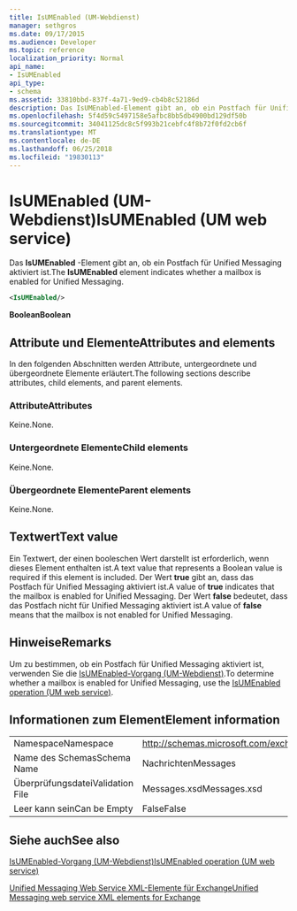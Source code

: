 ```yaml
---
title: IsUMEnabled (UM-Webdienst)
manager: sethgros
ms.date: 09/17/2015
ms.audience: Developer
ms.topic: reference
localization_priority: Normal
api_name:
- IsUMEnabled
api_type:
- schema
ms.assetid: 33810bbd-837f-4a71-9ed9-cb4b8c52186d
description: Das IsUMEnabled-Element gibt an, ob ein Postfach für Unified Messaging aktiviert ist.
ms.openlocfilehash: 5f4d59c5497158e5afbc8bb5db4900bd129df50b
ms.sourcegitcommit: 34041125dc8c5f993b21cebfc4f8b72f0fd2cb6f
ms.translationtype: MT
ms.contentlocale: de-DE
ms.lasthandoff: 06/25/2018
ms.locfileid: "19830113"
---
```

# <a name="isumenabled-um-web-service"></a><span data-ttu-id="80f7b-103">IsUMEnabled (UM-Webdienst)</span><span class="sxs-lookup"><span data-stu-id="80f7b-103">IsUMEnabled (UM web service)</span></span>

<span data-ttu-id="80f7b-104">Das **IsUMEnabled** -Element gibt an, ob ein Postfach für Unified Messaging aktiviert ist.</span><span class="sxs-lookup"><span data-stu-id="80f7b-104">The **IsUMEnabled** element indicates whether a mailbox is enabled for Unified Messaging.</span></span> 
  
```xml
<IsUMEnabled/>
```

 <span data-ttu-id="80f7b-105">**Boolean**</span><span class="sxs-lookup"><span data-stu-id="80f7b-105">**Boolean**</span></span>
## <a name="attributes-and-elements"></a><span data-ttu-id="80f7b-106">Attribute und Elemente</span><span class="sxs-lookup"><span data-stu-id="80f7b-106">Attributes and elements</span></span>

<span data-ttu-id="80f7b-107">In den folgenden Abschnitten werden Attribute, untergeordnete und übergeordnete Elemente erläutert.</span><span class="sxs-lookup"><span data-stu-id="80f7b-107">The following sections describe attributes, child elements, and parent elements.</span></span>
  
### <a name="attributes"></a><span data-ttu-id="80f7b-108">Attribute</span><span class="sxs-lookup"><span data-stu-id="80f7b-108">Attributes</span></span>

<span data-ttu-id="80f7b-109">Keine.</span><span class="sxs-lookup"><span data-stu-id="80f7b-109">None.</span></span>
  
### <a name="child-elements"></a><span data-ttu-id="80f7b-110">Untergeordnete Elemente</span><span class="sxs-lookup"><span data-stu-id="80f7b-110">Child elements</span></span>

<span data-ttu-id="80f7b-111">Keine.</span><span class="sxs-lookup"><span data-stu-id="80f7b-111">None.</span></span>
  
### <a name="parent-elements"></a><span data-ttu-id="80f7b-112">Übergeordnete Elemente</span><span class="sxs-lookup"><span data-stu-id="80f7b-112">Parent elements</span></span>

<span data-ttu-id="80f7b-113">Keine.</span><span class="sxs-lookup"><span data-stu-id="80f7b-113">None.</span></span>
  
## <a name="text-value"></a><span data-ttu-id="80f7b-114">Textwert</span><span class="sxs-lookup"><span data-stu-id="80f7b-114">Text value</span></span>

<span data-ttu-id="80f7b-115">Ein Textwert, der einen booleschen Wert darstellt ist erforderlich, wenn dieses Element enthalten ist.</span><span class="sxs-lookup"><span data-stu-id="80f7b-115">A text value that represents a Boolean value is required if this element is included.</span></span> <span data-ttu-id="80f7b-116">Der Wert **true** gibt an, dass das Postfach für Unified Messaging aktiviert ist.</span><span class="sxs-lookup"><span data-stu-id="80f7b-116">A value of **true** indicates that the mailbox is enabled for Unified Messaging.</span></span> <span data-ttu-id="80f7b-117">Der Wert **false** bedeutet, dass das Postfach nicht für Unified Messaging aktiviert ist.</span><span class="sxs-lookup"><span data-stu-id="80f7b-117">A value of **false** means that the mailbox is not enabled for Unified Messaging.</span></span> 
  
## <a name="remarks"></a><span data-ttu-id="80f7b-118">Hinweise</span><span class="sxs-lookup"><span data-stu-id="80f7b-118">Remarks</span></span>

<span data-ttu-id="80f7b-119">Um zu bestimmen, ob ein Postfach für Unified Messaging aktiviert ist, verwenden Sie die [IsUMEnabled-Vorgang (UM-Webdienst)](isumenabled-operation-um-web-service.md).</span><span class="sxs-lookup"><span data-stu-id="80f7b-119">To determine whether a mailbox is enabled for Unified Messaging, use the [IsUMEnabled operation (UM web service)](isumenabled-operation-um-web-service.md).</span></span>
  
## <a name="element-information"></a><span data-ttu-id="80f7b-120">Informationen zum Element</span><span class="sxs-lookup"><span data-stu-id="80f7b-120">Element information</span></span>

|||
|:-----|:-----|
|<span data-ttu-id="80f7b-121">Namespace</span><span class="sxs-lookup"><span data-stu-id="80f7b-121">Namespace</span></span>  <br/> |http://schemas.microsoft.com/exchange/services/2006/messages  <br/> |
|<span data-ttu-id="80f7b-122">Name des Schemas</span><span class="sxs-lookup"><span data-stu-id="80f7b-122">Schema Name</span></span>  <br/> |<span data-ttu-id="80f7b-123">Nachrichten</span><span class="sxs-lookup"><span data-stu-id="80f7b-123">Messages</span></span>  <br/> |
|<span data-ttu-id="80f7b-124">Überprüfungsdatei</span><span class="sxs-lookup"><span data-stu-id="80f7b-124">Validation File</span></span>  <br/> |<span data-ttu-id="80f7b-125">Messages.xsd</span><span class="sxs-lookup"><span data-stu-id="80f7b-125">Messages.xsd</span></span>  <br/> |
|<span data-ttu-id="80f7b-126">Leer kann sein</span><span class="sxs-lookup"><span data-stu-id="80f7b-126">Can be Empty</span></span>  <br/> |<span data-ttu-id="80f7b-127">False</span><span class="sxs-lookup"><span data-stu-id="80f7b-127">False</span></span>  <br/> |
   
## <a name="see-also"></a><span data-ttu-id="80f7b-128">Siehe auch</span><span class="sxs-lookup"><span data-stu-id="80f7b-128">See also</span></span>



[<span data-ttu-id="80f7b-129">IsUMEnabled-Vorgang (UM-Webdienst)</span><span class="sxs-lookup"><span data-stu-id="80f7b-129">IsUMEnabled operation (UM web service)</span></span>](isumenabled-operation-um-web-service.md)


[<span data-ttu-id="80f7b-130">Unified Messaging Web Service XML-Elemente für Exchange</span><span class="sxs-lookup"><span data-stu-id="80f7b-130">Unified Messaging web service XML elements for Exchange</span></span>](unified-messaging-web-service-xml-elements-for-exchange.md)

